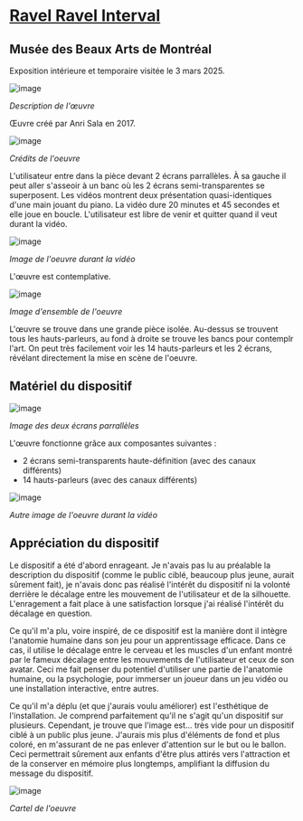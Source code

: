 # <ins>Ravel Ravel Interval</ins>

## Musée des Beaux Arts de Montréal

Exposition intérieure et temporaire visitée le 3 mars 2025.

![image](./images/mbam_description.jpg)

*Description de l'œuvre*

Œuvre créé par Anri Sala en 2017.

![image](./images/mbam_credits.jpg)

*Crédits de l'oeuvre*

L'utilisateur entre dans la pièce devant 2 écrans parrallèles. À sa gauche il peut aller s'asseoir à un banc où les 2 écrans semi-transparentes se superposent. Les vidéos montrent deux présentation quasi-identiques d'une main jouant du piano. La vidéo dure 20 minutes et 45 secondes et elle joue en boucle. L'utilisateur est libre de venir et quitter quand il veut durant la vidéo.

![image](./images/mbam_image_01.jpg)

*Image de l'oeuvre durant la vidéo*

L'œuvre est contemplative.

![image](./images/mbam_ensemble.jpg)

*Image d'ensemble de l'oeuvre*

L'œuvre se trouve dans une grande pièce isolée. Au-dessus se trouvent tous les hauts-parleurs, au fond à droite se trouve les bancs pour contemplr l'art. On peut très facilement voir les 14 hauts-parleurs et les 2 écrans, révélant directement la mise en scène de l'oeuvre.

## Matériel du dispositif
![image](./images/mbam_ecrans.jpg)

*Image des deux écrans parrallèles*

L'œuvre fonctionne grâce aux composantes suivantes : 
- 2 écrans semi-transparents haute-définition (avec des canaux différents)
- 14 hauts-parleurs (avec des canaux différents)

![image](./images/mbam_image_02.jpg)

*Autre image de l'oeuvre durant la vidéo*

## Appréciation du dispositif
Le dispositif a été d'abord enrageant. Je n'avais pas lu au préalable la description du dispositif (comme le public ciblé, beaucoup plus jeune, aurait sûrement fait), je n'avais donc pas réalisé l'intérêt du dispositif ni la volonté derrière le décalage entre les mouvement de l'utilisateur et de la silhouette. L'enragement a fait place à une satisfaction lorsque j'ai réalisé l'intérêt du décalage en question.

Ce qu'il m'a plu, voire inspiré, de ce dispositif est la manière dont il intègre l'anatomie humaine dans son jeu pour un apprentissage efficace. Dans ce cas, il utilise le décalage entre le cerveau et les muscles d'un enfant montré par le fameux décalage entre les mouvements de l'utilisateur et ceux de son avatar. Ceci me fait penser du potentiel d'utiliser une partie de l'anatomie humaine, ou la psychologie, pour immerser un joueur dans un jeu vidéo ou une installation interactive, entre autres.

Ce qu'il m'a déplu (et que j'aurais voulu améliorer) est l'esthétique de l'installation. Je comprend parfaitement qu'il ne s'agit qu'un dispositif sur plusieurs. Cependant, je trouve que l'image est... très vide pour un dispositif ciblé à un public plus jeune. J'aurais mis plus d'éléments de fond et plus coloré, en m'assurant de ne pas enlever d'attention sur le but ou le ballon. Ceci permettrait sûrement aux enfants d'être plus attirés vers l'attraction et de la conserver en mémoire plus longtemps, amplifiant la diffusion du message du dispositif.

![image](./images/mbam_cartel.jpg)

*Cartel de l'oeuvre*
